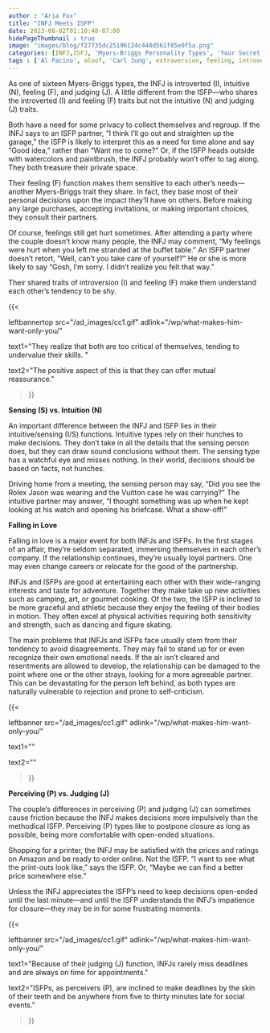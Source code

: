 ```yaml
---
author : "Aria Fox"
title: "INFJ Meets ISFP"
date: 2023-08-02T01:10:48-07:00
hidePageThumbnail : true 
image: "images/blog/f27735dc25196124c448d561f85e0f5a.png"
categories: [INFJ,ISFJ, 'Myers-Briggs Personality Types', 'Your Secret Self']
tags : ['Al Pacino', aloof, 'Carl Jung', extraversion, feeling, introversion, introvert, judging, MBTI, Myers-Briggs, perceiving, personality, personality type, psychology, relationships, thinking, 'Tiger Woods']
---
```


As one of sixteen Myers-Briggs types, the INFJ is introverted (I), intuitive (N), feeling (F), and judging (J). A little different from the ISFP—who shares the introverted (I) and feeling (F) traits but not the intuitive (N) and judging (J) traits.

Both have a need for some privacy to collect themselves and regroup. If the INFJ says to an ISFP partner, “I think I’ll go out and straighten up the garage,” the ISFP is likely to interpret this as a need for time alone and say “Good idea,” rather than “Want me to come?” Or, if the ISFP heads outside with watercolors and paintbrush, the INFJ probably won’t offer to tag along. They both treasure their private space.

Their feeling (F) function makes them sensitive to each other’s needs—another Myers-Briggs trait they share. In fact, they base most of their personal decisions upon the impact they’ll have on others. Before making any large purchases, accepting invitations, or making important choices, they consult their partners.

Of course, feelings still get hurt sometimes. After attending a party where the couple doesn’t know many people, the INFJ may comment, “My feelings were hurt when you left me stranded at the buffet table.” An ISFP partner doesn’t retort, “Well, can’t you take care of yourself?” He or she is more likely to say “Gosh, I’m sorry. I didn’t realize you felt that way.”

Their shared traits of introversion (I) and feeling (F) make them understand each other’s tendency to be shy. 

{{< 

leftbannertop src="/ad_images/cc1.gif" adlink="/wp/what-makes-him-want-only-you/"  

text1="They realize that both are too critical of themselves, tending to undervalue their skills. " 

text2="The positive aspect of this is that they can offer mutual reassurance."

>}}

**Sensing (S) vs. Intuition (N)**

An important difference between the INFJ and ISFP lies in their intuitive/sensing (I/S) functions. Intuitive types rely on their hunches to make decisions. They don’t take in all the details that the sensing person does, but they can draw sound conclusions without them. The sensing type has a watchful eye and misses nothing. In their world, decisions should be based on facts, not hunches.

Driving home from a meeting, the sensing person may say, “Did you see the Rolex Jason was wearing and the Vuitton case he was carrying?” The intuitive partner may answer, “I thought something was up when he kept looking at his watch and opening his briefcase. What a show-off!”

**Falling in Love**

Falling in love is a major event for both INFJs and ISFPs. In the first stages of an affair, they’re seldom separated, immersing themselves in each other’s company. If the relationship continues, they’re usually loyal partners. One may even change careers or relocate for the good of the partnership.

INFJs and ISFPs are good at entertaining each other with their wide-ranging interests and taste for adventure. Together they make take up new activities such as camping, art, or gourmet cooking. Of the two, the ISFP is inclined to be more graceful and athletic because they enjoy the feeling of their bodies in motion. They often excel at physical activities requiring both sensitivity and strength, such as dancing and figure skating.

The main problems that INFJs and ISFPs face usually stem from their tendency to avoid disagreements. They may fail to stand up for or even recognize their own emotional needs. If the air isn’t cleared and resentments are allowed to develop, the relationship can be damaged to the point where one or the other strays, looking for a more agreeable partner. This can be devastating for the person left behind, as both types are naturally vulnerable to rejection and prone to self-criticism.

{{< 

leftbanner src="/ad_images/cc1.gif" adlink="/wp/what-makes-him-want-only-you/"  

text1="" 

text2=""

>}}

**Perceiving (P) vs. Judging (J)**

The couple’s differences in perceiving (P) and judging (J) can sometimes cause friction because the INFJ makes decisions more impulsively than the methodical ISFP. Perceiving (P) types like to postpone closure as long as possible, being more comfortable with open-ended situations.

Shopping for a printer, the INFJ may be satisfied with the prices and ratings on Amazon and be ready to order online. Not the ISFP. “I want to see what the print-outs look like,” says the ISFP. Or, “Maybe we can find a better price somewhere else.”

Unless the INFJ appreciates the ISFP’s need to keep decisions open-ended until the last minute—and until the ISFP understands the INFJ’s impatience for closure—they may be in for some frustrating moments. 

{{< 

leftbanner src="/ad_images/cc1.gif" adlink="/wp/what-makes-him-want-only-you/"  

text1="Because of their judging (J) function, INFJs rarely miss deadlines and are always on time for appointments." 

text2="ISFPs, as perceivers (P), are inclined to make deadlines by the skin of their teeth and be anywhere from five to thirty minutes late for social events."

>}}